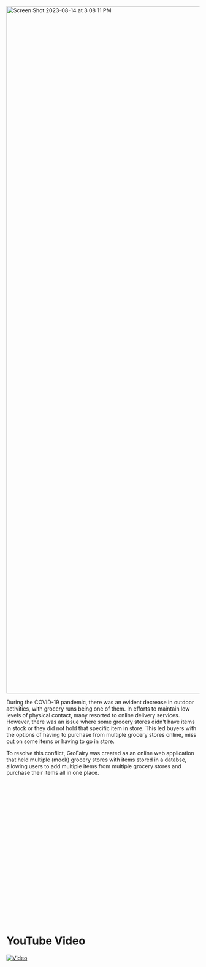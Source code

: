 
<img width="1792" alt="Screen Shot 2023-08-14 at 3 08 11 PM" src="https://github.com/ricardoaxelbaeza/GroFairy---Online-Grocery-Shopping-Webapp/assets/77639742/1a017e65-17ea-46c4-b477-879ff693e96e">

During the COVID-19 pandemic, there was an evident decrease in outdoor activities, with grocery runs being one of them. In efforts to maintain low levels of physical contact, many resorted to online delivery services. However, there was an issue where some grocery stores didn't have items in stock or they did not hold that specific item in store. This led buyers with the options of having to purchase from multiple grocery stores online, miss out on some items or having to go in store. 

To resolve this conflict, GroFairy was created as an online web application that held multiple (mock) grocery stores with items stored in a databse, allowing users to add multiple items from multiple grocery stores and purchase their items all in one place. 

<iframe width="640" height="360" src="" title="GroFairy" frameborder="0" allow="accelerometer; autoplay; clipboard-write; encrypted-media; gyroscope; picture-in-picture; web-share" allowfullscreen></iframe>

# YouTube Video
[![Video](https://i.ytimg.com/vi/Ic81CvSwnFk/hqdefault.jpg)](https://www.youtube.com/watch?v=HVsRenFVKA4)






